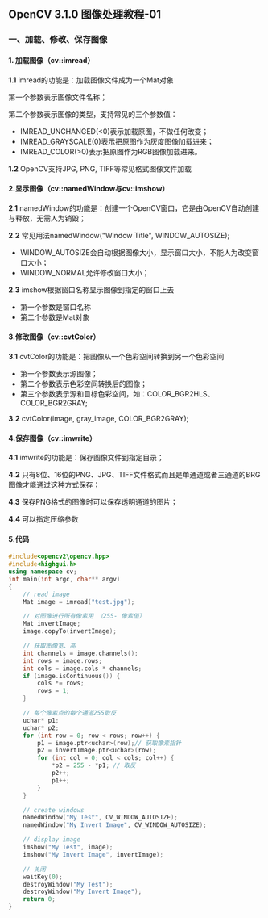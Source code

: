 ## OpenCV 3.1.0 图像处理教程-01

### 一、加载、修改、保存图像

#### 1. 加载图像（cv::imread）

**1.1** imread的功能是：加载图像文件成为一个Mat对象

第一个参数表示图像文件名称；

第二个参数表示图像的类型，支持常见的三个参数值：

* IMREAD_UNCHANGED(<0)表示加载原图，不做任何改变；
* IMREAD_GRAYSCALE(0)表示把原图作为灰度图像加载进来；
* IMREAD_COLOR(>0)表示把原图作为RGB图像加载进来。

**1.2** OpenCV支持JPG, PNG, TIFF等常见格式图像文件加载



#### 2.显示图像（cv::namedWindow与cv::imshow）

**2.1** namedWindow的功能是：创建一个OpenCV窗口，它是由OpenCV自动创建与释放，无需人为销毁；

**2.2** 常见用法namedWindow("Window Title", WINDOW_AUTOSIZE);

* WINDOW_AUTOSIZE会自动根据图像大小，显示窗口大小，不能人为改变窗口大小；
* WINDOW_NORMAL允许修改窗口大小；

**2.3** imshow根据窗口名称显示图像到指定的窗口上去

* 第一个参数是窗口名称
* 第二个参数是Mat对象



#### 3.修改图像（cv::cvtColor）

**3.1** cvtColor的功能是：把图像从一个色彩空间转换到另一个色彩空间

* 第一个参数表示源图像；
* 第二个参数表示色彩空间转换后的图像；
* 第三个参数表示源和目标色彩空间，如：COLOR_BGR2HLS、COLOR_BGR2GRAY;

**3.2** cvtColor(image, gray_image, COLOR_BGR2GRAY);



#### 4.保存图像（cv::imwrite）

**4.1** imwrite的功能是：保存图像文件到指定目录；

**4.2** 只有8位、16位的PNG、JPG、TIFF文件格式而且是单通道或者三通道的BRG图像才能通过这种方式保存；

**4.3** 保存PNG格式的图像时可以保存透明通道的图片；

**4.4** 可以指定压缩参数

#### 5.代码

```c++
#include<opencv2\opencv.hpp>
#include<highgui.h>
using namespace cv;
int main(int argc, char** argv)
{
	// read image
	Mat image = imread("test.jpg");

	// 对图像进行所有像素用 （255- 像素值）
	Mat invertImage;
	image.copyTo(invertImage);

	// 获取图像宽、高
	int channels = image.channels();
	int rows = image.rows;
	int cols = image.cols * channels;
	if (image.isContinuous()) {
		cols *= rows;         
		rows = 1;
	}

	// 每个像素点的每个通道255取反
	uchar* p1;
	uchar* p2;
	for (int row = 0; row < rows; row++) {
		p1 = image.ptr<uchar>(row);// 获取像素指针
		p2 = invertImage.ptr<uchar>(row);
		for (int col = 0; col < cols; col++) {
			*p2 = 255 - *p1; // 取反
			p2++;
			p1++;
		}
	}

	// create windows
	namedWindow("My Test", CV_WINDOW_AUTOSIZE);
	namedWindow("My Invert Image", CV_WINDOW_AUTOSIZE);

	// display image
	imshow("My Test", image);
	imshow("My Invert Image", invertImage);

	// 关闭
	waitKey(0);
	destroyWindow("My Test");
	destroyWindow("My Invert Image");
	return 0;
}
```


